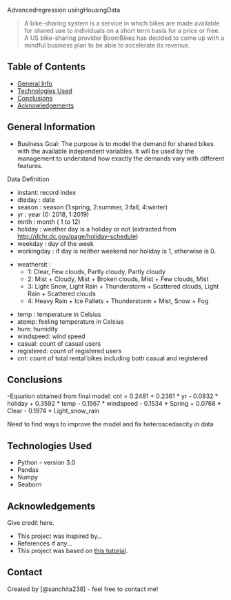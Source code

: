 Advancedregression usingHousingData

> A bike-sharing system is a service in which bikes are made available for shared use to individuals on a short term basis for a price or free. A US bike-sharing provider BoomBikes has decided to come up with a mindful business plan to be able to accelerate its revenue.

## Table of Contents
* [General Info](#general-information)
* [Technologies Used](#technologies-used)
* [Conclusions](#conclusions)
* [Acknowledgements](#acknowledgements)

<!-- You can include any other section that is pertinent to your problem -->

## General Information
- Business Goal:
The purpose is to model the demand for shared bikes with the available independent variables. It will be used by the management to understand how exactly the demands vary with different features.

Data Definition
- instant: record index
- dteday : date
- season : season (1:spring, 2:summer, 3:fall, 4:winter)
- yr : year (0: 2018, 1:2019)
- mnth : month ( 1 to 12)
- holiday : weather day is a holiday or not (extracted from http://dchr.dc.gov/page/holiday-schedule)
- weekday : day of the week
- workingday : if day is neither weekend nor holiday is 1, otherwise is 0.
+ weathersit : 
    - 1: Clear, Few clouds, Partly cloudy, Partly cloudy
    - 2: Mist + Cloudy, Mist + Broken clouds, Mist + Few clouds, Mist
    - 3: Light Snow, Light Rain + Thunderstorm + Scattered clouds, Light Rain + Scattered clouds
    - 4: Heavy Rain + Ice Pallets + Thunderstorm + Mist, Snow + Fog
- temp : temperature in Celsius
- atemp: feeling temperature in Celsius
- hum: humidity
- windspeed: wind speed
- casual: count of casual users
- registered: count of registered users
- cnt: count of total rental bikes including both casual and registered


## Conclusions
-Equation obtained from final model:
cnt = 0.2481 + 0.2361 * yr - 0.0832 * holiday + 0.3592 * temp - 0.1567 * windspeed - 0.1534 * Spring + 0.0768 * Clear - 0.1974 * Light_snow_rain

Need to find ways to improve the model and fix heteroscedascity in data


## Technologies Used
- Python - version 3.0
- Pandas
- Numpy
- Seaborn

## Acknowledgements
Give credit here.
- This project was inspired by...
- References if any...
- This project was based on [this tutorial](https://www.example.com).


## Contact
Created by [@sanchita238] - feel free to contact me!


<!-- Optional -->
<!-- ## License -->
<!-- This project is open source and available under the [... License](). -->

<!-- You don't have to include all sections - just the one's relevant to your project -->